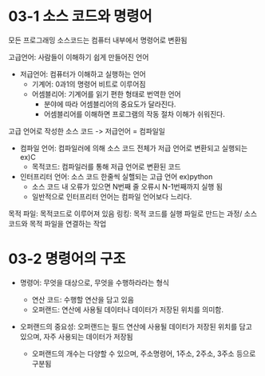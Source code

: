 # 03-1 소스 코드와 명령어

모든 프로그래밍 소스코드는 컴퓨터 내부에서 명령어로 변환됨

고급언어: 사람들이 이해하기 쉽게 만들어진 언어
- 저급언어: 컴퓨터가 이해하고 실행하는 언어
    - 기계어: 0과1의 명령어 비트로 이루어짐
    - 어셈블리어: 기계어를 읽기 편한 형태로 번역한 언어
        - 분야에 따라 어셈블리어의 중요도가 달라진다. 
        - 어셈블리어를 이해하면 프로그램의 작동 절차 이해가 쉬워진다.

고급 언어로 작성한 소스 코드 -> 저급언어 = 컴파일일
- 컴파일 언어: 컴파일러에 의해 소스 코드 전체가 저급 언어로 변환되고 실행되는 ex)C
    - 목적코드: 컴파일러를 통해 저급 언어로 변환된 코드
- 인터프리터 언어: 소스 코드 한줄씩 실핼되는 고급 언어 ex)python 
    - 소스 코드 내 오류가 있으면 N번째 줄 오류시 N-1번째까지 실행 됨
    - 일반적으로 인터프리터 언어는 컴파일 언어보다 느리다.

목적 파일: 목적코드로 이루어져 있음
링킹: 목적 코드를 실행 파일로 만드는 과정/ 소스 코드와 목적 파일을 연결하는 작업

# 03-2 명령어의 구조
- 명령어: 무엇을 대상으로, 무엇을 수행하라라는 형식
    - 연산 코드: 수행할 연산을 담고 있음
    - 오퍼랜드: 연산에 사용될 데이터나 데이터가 저장된 위치를 의미함.

- 오퍼랜드의 중요성: 오퍼랜드는 필드 연산에 사용될 데이터가 저장된 위치를 담고 있으며, 자주 사용되는 데이터가 저장됨
    - 오퍼랜드의 개수는 다양할 수 있으며, 주소명령어, 1주소, 2주소, 3주소 등으로 구분됨